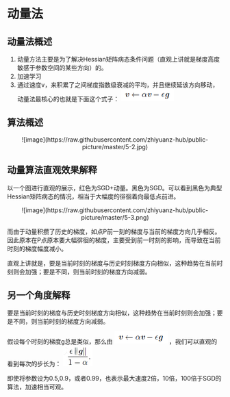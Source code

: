 # 动量法
## 动量法概述
1. 动量方法主要是为了解决Hessian矩阵病态条件问题（直观上讲就是梯度高度敏感于参数空间的某些方向）的。
2. 加速学习
3. 通过速度v，来积累了之间梯度指数级衰减的平均，并且继续延该方向移动，动量法最核心的也就是下面这个式子： ![image](https://raw.githubusercontent.com/zhiyuanz-hub/public-picture/master/5-1.png)

## 算法概述

<div align=center>
![image](https://raw.githubusercontent.com/zhiyuanz-hub/public-picture/master/5-2.jpg)
</div>

## 动量算法直观效果解释
以一个图进行直观的展示，红色为SGD+动量。黑色为SGD。可以看到黑色为典型Hessian矩阵病态的情况，相当于大幅度的徘徊着向最低点前进。

<div align=center>
![image](https://raw.githubusercontent.com/zhiyuanz-hub/public-picture/master/5-3.png)
</div>

而由于动量积攒了历史的梯度，如点P前一刻的梯度与当前的梯度方向几乎相反。因此原本在P点原本要大幅徘徊的梯度，主要受到前一时刻的影响，而导致在当前时刻的梯度幅度减小。

直观上讲就是，要是当前时刻的梯度与历史时刻梯度方向相似，这种趋势在当前时刻则会加强；要是不同，则当前时刻的梯度方向减弱。 

## 另一个角度解释
要是当前时刻的梯度与历史时刻梯度方向相似，这种趋势在当前时刻则会加强；要是不同，则当前时刻的梯度方向减弱。

假设每个时刻的梯度g总是类似，那么由 ![image](https://raw.githubusercontent.com/zhiyuanz-hub/public-picture/master/5-1.png) ，我们可以直观的看到每次的步长为： ![image](https://raw.githubusercontent.com/zhiyuanz-hub/public-picture/master/5-4.jpg)

即使将参数设为0.5,0.9，或者0.99，也表示最大速度2倍，10倍，100倍于SGD的算法，加速相当可观。